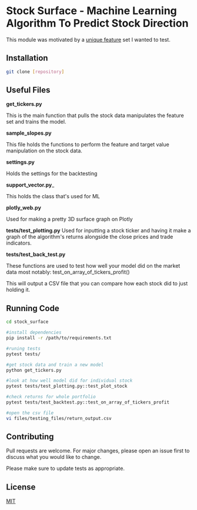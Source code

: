 # Stock Surface - Machine Learning Algorithm To Predict Stock Direction

This module was motivated by a [unique feature](https://medium.com/p/d54b7666cc7c/) set I wanted to test. 


## Installation


```bash
git clone [repository]
```

## Useful Files

__get_tickers.py__

This is the main function that pulls the stock data manipulates the feature set and trains the model. 

__sample_slopes.py__

This file holds the functions to perform the feature and target value manipulation on the stock data.

__settings.py__

Holds the settings for the backtesting

__support_vector.py___

This holds the class that's used for ML

__plotly_web.py__

Used for making a pretty 3D surface graph on Plotly

__tests/test_plotting.py__
Used for inputting a stock ticker and having it make a graph of the algorithm's returns alongside the close prices and trade indicators. 

__tests/test_back_test.py__

These functions are used to test how well your model did on the market data most notably: test_on_array_of_tickers_profit() 

This will output a CSV file that you can compare how each stock did to just holding it. 
## Running Code 
```bash
cd stock_surface

#install dependencies 
pip install -r /path/to/requirements.txt

#runing tests
pytest tests/

#get stock data and train a new model
python get_tickers.py

#look at how well model did for individual stock
pytest tests/test_plotting.py::test_plot_stock 

#check returns for whole portfolio 
pytest tests/test_backtest.py::test_on_array_of_tickers_profit

#open the csv file 
vi files/testing_files/return_output.csv
```

## Contributing
Pull requests are welcome. For major changes, please open an issue first to discuss what you would like to change.

Please make sure to update tests as appropriate.

## License
[MIT](https://choosealicense.com/licenses/mit/)